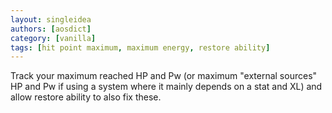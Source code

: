 ```yaml
---
layout: singleidea
authors: [aosdict]
category: [vanilla]
tags: [hit point maximum, maximum energy, restore ability]
---
```

Track your maximum reached HP and Pw (or maximum "external sources" HP and Pw if using a system where it mainly depends on a stat and XL) and allow restore ability to also fix these.
